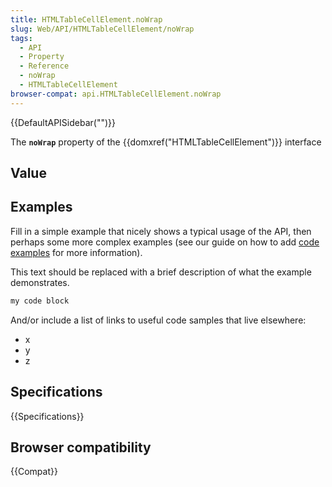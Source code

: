 ```yaml
---
title: HTMLTableCellElement.noWrap
slug: Web/API/HTMLTableCellElement/noWrap
tags:
  - API
  - Property
  - Reference
  - noWrap
  - HTMLTableCellElement
browser-compat: api.HTMLTableCellElement.noWrap
---
```

{{DefaultAPISidebar("")}}

The **`noWrap`** property of the {{domxref("HTMLTableCellElement")}} interface 

## Value



## Examples

Fill in a simple example that nicely shows a typical usage of the API, then perhaps some more complex examples (see our guide on how to add [code examples](/en-US/docs/MDN/Contribute/Structures/Code_examples) for more information).

This text should be replaced with a brief description of what the example demonstrates.

```js
my code block
```

And/or include a list of links to useful code samples that live elsewhere:

*   x
*   y
*   z

## Specifications

{{Specifications}}

## Browser compatibility

{{Compat}}


